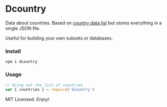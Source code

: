 # Dcountry

Data about countries. Based on [country data list](https://github.com/Sonatrix/country-list) but stores everything in a single JSON file.

Useful for building your own subsets or databases.

### Install

```
npm i dcountry
```

### Usage

```js
// Bring out the list of countries
var { countries } = require('dcountry')
```

MIT Licensed. Enjoy!

